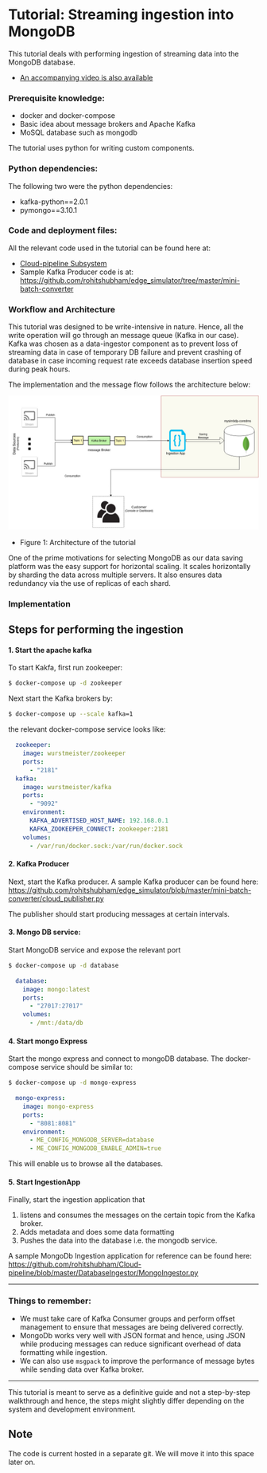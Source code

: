 # Tutorial: Streaming ingestion into MongoDB

This tutorial deals with performing ingestion of streaming data into the MongoDB database.

* [An accompanying video is also available](https://aalto.cloud.panopto.eu/Panopto/Pages/Viewer.aspx?id=040abd7d-e500-456c-b05b-abe600b9ff70)

### Prerequisite knowledge:
- docker and docker-compose
- Basic idea about message brokers and Apache Kafka
- MoSQL database such as mongodb

The tutorial uses python for writing custom components.

### Python dependencies:
The following two were the python dependencies:
- kafka-python==2.0.1
- pymongo==3.10.1


### Code and deployment files:
All the relevant code used in the tutorial can be found here at:

- [Cloud-pipeline Subsystem](https://github.com/rohitshubham/Cloud-pipeline)
- Sample Kafka Producer code is at: https://github.com/rohitshubham/edge_simulator/tree/master/mini-batch-converter


### Workflow and Architecture

This tutorial was designed to be write-intensive in nature. Hence, all the write operation will go through an message queue (Kafka in our case). Kafka was chosen as a data-ingestor component as to prevent loss of streaming data in case of temporary DB failure and prevent crashing of database in case incoming request rate exceeds database insertion speed during peak hours.

The implementation and the message flow follows the architecture below:

![Architecture](images/Data_Ingestion_mongodb.jpg)
* Figure 1: Architecture of the tutorial

One of the prime motivations for selecting MongoDB as our data saving platform was the easy support for horizontal scaling. It scales horizontally by sharding the data across multiple servers. It also ensures data redundancy via the use of replicas of each shard.

### Implementation


## Steps for performing the ingestion

#### 1. Start the apache kafka

To start Kakfa, first run zookeeper:

```bash
$ docker-compose up -d zookeeper
```

Next start the Kafka brokers by:
```bash
$ docker-compose up --scale kafka=1
```

the relevant docker-compose service looks like:

```yaml
  zookeeper:
    image: wurstmeister/zookeeper
    ports:
      - "2181"
  kafka:
    image: wurstmeister/kafka
    ports:
      - "9092"
    environment:
      KAFKA_ADVERTISED_HOST_NAME: 192.168.0.1
      KAFKA_ZOOKEEPER_CONNECT: zookeeper:2181
    volumes:
      - /var/run/docker.sock:/var/run/docker.sock
```
#### 2. Kafka Producer
Next, start the Kafka producer. A sample Kafka producer can be found here: https://github.com/rohitshubham/edge_simulator/blob/master/mini-batch-converter/cloud_publisher.py

The publisher should start producing messages at certain intervals.

#### 3. Mongo DB service:
Start MongoDB service and expose the relevant port

```bash
$ docker-compose up -d database
```


```yaml
  database:
    image: mongo:latest
    ports:
      - "27017:27017"
    volumes:
      - /mnt:/data/db
```

#### 4. Start mongo Express
Start the mongo express and connect to mongoDB database. The docker-compose service should be similar to:

```bash
$ docker-compose up -d mongo-express
```


```yaml
  mongo-express:
    image: mongo-express
    ports:
      - "8081:8081"
    environment:
      - ME_CONFIG_MONGODB_SERVER=database
      - ME_CONFIG_MONGODB_ENABLE_ADMIN=true
```
This will enable us to browse all the databases.

#### 5. Start IngestionApp

Finally, start the ingestion application that
1. listens and consumes the messages on the certain topic from the Kafka broker.
2. Adds metadata and does some data formatting
3. Pushes the data into the database i.e. the mongodb service.

A sample MongoDb Ingestion application for reference  can be found here:
https://github.com/rohitshubham/Cloud-pipeline/blob/master/DatabaseIngestor/MongoIngestor.py

---

### Things to remember:
* We must take care of Kafka Consumer groups and perform offset management to ensure that messages are being delivered correctly.
* MongoDb works very well with JSON format and hence, using JSON while producing messages can reduce significant overhead of data formatting while ingestion.
* We can also use `msgpack` to improve the performance of message bytes while sending data over Kafka broker.


---
This tutorial is meant to serve as a definitive guide and not a step-by-step walkthrough and hence, the steps might slightly differ depending on the system and development environment.

## Note
The code is current hosted in a separate git. We will move it into this space later on.
